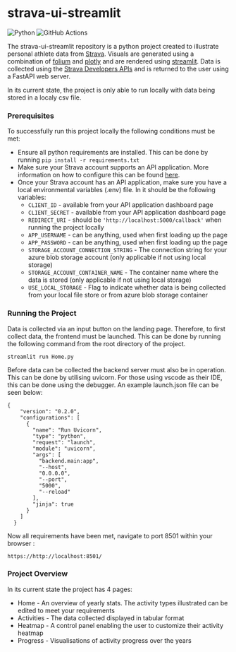 # strava-ui-streamlit

![Python](https://img.shields.io/badge/python-3670A0?style=for-the-badge&logo=python&logoColor=ffdd54)
![GitHub Actions](https://img.shields.io/badge/github%20actions-%232671E5.svg?style=for-the-badge&logo=githubactions&logoColor=white)

The strava-ui-streamlit repository is a python project created to illustrate personal athlete data from [Strava](https://www.strava.com/). Visuals are generated using a combination of [folium](https://python-visualization.github.io/folium/) and [plotly](https://plotly.com/python/) and are rendered using [streamlit](https://streamlit.io/). Data is collected using the [Strava Developers APIs](https://developers.strava.com/docs/reference/) and is returned to the user using a FastAPI web server. 

In its current state, the project is only able to run locally with data being stored in a localy csv file. 

### Prerequisites

To successfully run this project locally the following conditions must be met:

- Ensure all python requirements are installed. This can be done by running `pip install -r requirements.txt`
- Make sure your Strava account supports an API application. More information on how to configure this can be found [here](https://developers.strava.com/).
- Once your Strava account has an API application, make sure you have a local environmental variables (.env) file. In it should be the following variables:
    - `CLIENT_ID` - available from your API application dashboard page
    - `CLIENT_SECRET` - available from your API application dashboard page
    - `REDIRECT_URI` - should be `'http://localhost:5000/callback'` when running the project locally
    - `APP_USERNAME` - can be anything, used when first loading up the page
    - `APP_PASSWORD` - can be anything, used when first loading up the page
    - `STORAGE_ACCOUNT_CONNECTION_STRING` - The connection string for your azure blob storage account (only applicable if not using local storage)
    - `STORAGE_ACCOUNT_CONTAINER_NAME` - The container name where the data is stored (only applicable if not using local storage)
    - `USE_LOCAL_STORAGE` - Flag to indicate whether data is being collected from your local file store or from azure blob storage container

### Running the Project

Data is collected via an input button on the landing page. Therefore, to first collect data, the frontend must be launched. This can be done by running the following command from the root directory of the project.

`streamlit run Home.py`

Before data can be collected the backend server must also be in operation. This can be done by utilising uvicorn. For those using vscode as their IDE, this can be done using the debugger. An example launch.json file can be seen below:

```
{
    "version": "0.2.0",
    "configurations": [
      {
        "name": "Run Uvicorn",
        "type": "python",
        "request": "launch",
        "module": "uvicorn",
        "args": [
          "backend.main:app",
          "--host",
          "0.0.0.0",
          "--port",
          "5000",
          "--reload"
        ],
        "jinja": true
      }
    ]
  }
```

Now all requirements have been met, navigate to port 8501 within your browser : 

`https://http://localhost:8501/`

### Project Overview

In its current state the project has 4 pages:

- Home - An overview of yearly stats. The activity types illustrated can be edited to meet your requirements
- Activities - The data collected displayed in tabular format
- Heatmap - A control panel enabling the user to customize their activity heatmap
- Progress - Visualisations of activity progress over the years

